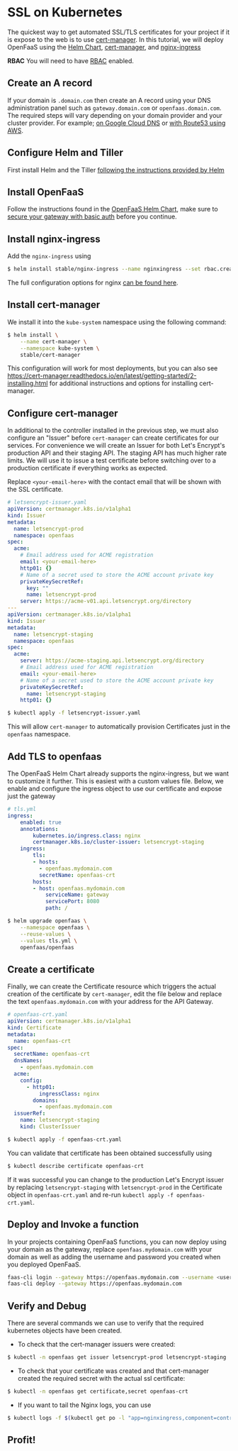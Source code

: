 # SSL on Kubernetes

The quickest way to get automated SSL/TLS certificates for your project if it is expose to the web is to use [cert-manager][cert-manager]. In this tutorial, we will deploy OpenFaaS using the [Helm Chart][openfaas-helm], [cert-manager][cert-manager], and [nginx-ingress][nginx-ingress]

**RBAC** You will need to have [RBAC][k8s-rbac] enabled.

## Create an A record

If your domain is `.domain.com` then create an A record using your DNS administration panel such as `gateway.domain.com` or `openfaas.domain.com`. The required steps will vary depending on your domain provider and your cluster provider. For example; [on Google Cloud DNS](https://cloud.google.com/kubernetes-engine/docs/tutorials/configuring-domain-name-static-ip) or [with Route53 using AWS](https://kubernetes.io/docs/setup/custom-cloud/kops/#2-5-create-a-route53-domain-for-your-cluster).

## Configure Helm and Tiller

First install Helm and the Tiller [following the instructions provided by Helm][helm-install]

## Install OpenFaaS

Follow the instructions found in the [OpenFaaS Helm Chart](https://github.com/openfaas/faas-netes/tree/master/chart/openfaas#deploy-openfaas), make sure to [secure your gateway with basic auth](https://github.com/openfaas/faas-netes/tree/master/chart/openfaas#secure-the-gateway-administrative-api-and-ui-with-basic-auth) before you continue.

## Install nginx-ingress

Add the `nginx-ingress` using

```sh
$ helm install stable/nginx-ingress --name nginxingress --set rbac.create=true
```

The full configuration options for nginx [can be found here][nginx-configuration].

## Install cert-manager

We install it into the `kube-system` namespace using the following command:

```sh
$ helm install \
    --name cert-manager \
    --namespace kube-system \
    stable/cert-manager
```

This configuration will work for most deployments, but you can also see https://cert-manager.readthedocs.io/en/latest/getting-started/2-installing.html for additional instructions and options for installing cert-manager.

## Configure cert-manager

In additional to the controller installed in the previous step, we must also configure an "Issuer" before `cert-manager` can create certificates for our services. For convenience we will create an Issuer for both Let's Encrypt's production API and their staging API. The staging API has much higher rate limits. We will use it to issue a test certificate before switching over to a production certificate if everything works as expected.

Replace `<your-email-here>` with the contact email that will be shown with the SSL certificate.

```yaml
# letsencrypt-issuer.yaml
apiVersion: certmanager.k8s.io/v1alpha1
kind: Issuer
metadata:
  name: letsencrypt-prod
  namespace: openfaas
spec:
  acme:
    # Email address used for ACME registration
    email: <your-email-here>
    http01: {}
    # Name of a secret used to store the ACME account private key
    privateKeySecretRef:
      key: ""
      name: letsencrypt-prod
    server: https://acme-v01.api.letsencrypt.org/directory
---
apiVersion: certmanager.k8s.io/v1alpha1
kind: Issuer
metadata:
  name: letsencrypt-staging
  namespace: openfaas
spec:
  acme:
    server: https://acme-staging.api.letsencrypt.org/directory
    # Email address used for ACME registration
    email: <your-email-here>
    # Name of a secret used to store the ACME account private key
    privateKeySecretRef:
      name: letsencrypt-staging
    http01: {}
```

```sh
$ kubectl apply -f letsencrypt-issuer.yaml
```

This will allow `cert-manager` to automatically provision Certificates just in the `openfaas` namespace.

## Add TLS to openfaas

The OpenFaaS Helm Chart already supports the nginx-ingress, but we want to customize it further. This is easiest with a custom values file. Below, we enable and configure the ingress object to use our certificate and expose just the gateway

```yaml
# tls.yml
ingress:
    enabled: true
    annotations:
        kubernetes.io/ingress.class: nginx
        certmanager.k8s.io/cluster-issuer: letsencrypt-staging
    ingress:
        tls:
        - hosts:
          - openfaas.mydomain.com
          secretName: openfaas-crt
        hosts:
        - host: openfaas.mydomain.com
            serviceName: gateway
            servicePort: 8080
            path: /
```


```sh
$ helm upgrade openfaas \
    --namespace openfaas \
    --reuse-values \
    --values tls.yml \
    openfaas/openfaas
```

## Create a certificate

Finally, we can create the Certificate resource which triggers the actual creation of the certificate by `cert-manager`, edit the file below and replace the text `openfaas.mydomain.com` with your address for the API Gateway.

```yaml
# openfaas-crt.yaml
apiVersion: certmanager.k8s.io/v1alpha1
kind: Certificate
metadata:
  name: openfaas-crt
spec:
  secretName: openfaas-crt
  dnsNames:
    - openfaas.mydomain.com
  acme:
    config:
      - http01:
          ingressClass: nginx
        domains:
          - openfaas.mydomain.com
  issuerRef:
    name: letsencrypt-staging
    kind: ClusterIssuer
```

```sh
$ kubectl apply -f openfaas-crt.yaml
```

You can validate that certificate has been obtained successfully using

```sh
$ kubectl describe certificate openfaas-crt
```

If it was successful you can change to the production Let's Encrypt issuer by replacing `letsencrypt-staging` with `letsencrypt-prod` in the Certificate object in `openfaas-crt.yaml` and re-run `kubectl apply -f openfaas-crt.yaml`.

## Deploy and Invoke a function

In your projects containing OpenFaaS functions, you can now deploy using your domain as the gateway, replace `openfaas.mydomain.com` with your domain as well as adding the username and password you created when you deployed OpenFaaS.

```sh
faas-cli login --gateway https://openfaas.mydomain.com --username <username> --password <password>
faas-cli deploy --gateway https://openfaas.mydomain.com
```

## Verify and Debug

There are several commands we can use to verify that the required kubernetes objects have been created.

- To check that the cert-manager issuers were created:
```sh
$ kubectl -n openfaas get issuer letsencrypt-prod letsencrypt-staging
```

- To check that your certificate was created and that cert-manager created the required secret with the actual ssl certificate:
```sh
$ kubectl -n openfaas get certificate,secret openfaas-crt
```

- If you want to tail the Nginx logs, you can use
```sh
$ kubectl logs -f $(kubectl get po -l "app=nginxingress,component=controller" -o jsonpath="{.items[0].metadata.name}")
```

## Profit!

[k8s-rbac]: https://kubernetes.io/docs/reference/access-authn-authz/rbac/
[helm]: https://helm.sh
[helm-install]: https://github.com/helm/helm/blob/master/docs/install.md
[nginx-configuration]: https://github.com/helm/charts/tree/master/stable/nginx-ingress#configuration
[openfaas-helm]: https://docs.openfaas.com/deployment/kubernetes/#20a-deploy-with-helm
[cert-manager]: https://github.com/jetstack/cert-manager
[nginx-ingress]: https://github.com/kubernetes/ingress-nginx
